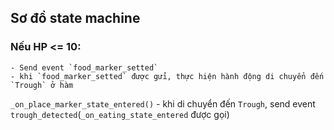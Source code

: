 ## Sơ đồ state machine
### Nếu HP <= 10:
    - Send event `food_marker_setted`
    - khi `food_marker_setted` được gửi, thực hiện hành động di chuyển đến `Trough` ở hàm
`_on_place_marker_state_entered()`
    - khi di chuyển đến `Trough`, send event `trough_detected`(`_on_eating_state_entered` được gọi)
